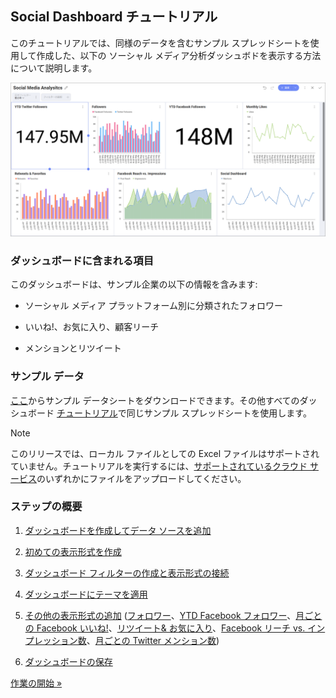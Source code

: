 ## Social Dashboard チュートリアル

このチュートリアルでは、同様のデータを含むサンプル スプレッドシートを使用して作成した、以下の ソーシャル メディア分析ダッシュボドを表示する方法について説明します。

<img src="images/SocialMediaAnalytics_All.png" alt="SocialMediaAnalytics\_All" class="responsive-img"/>

### ダッシュボードに含まれる項目

このダッシュボードは、サンプル企業の以下の情報を含みます:

  - ソーシャル メディア プラットフォーム別に分類されたフォロワー

  - いいね!、お気に入り、顧客リーチ

  - メンションとリツイート

### サンプル データ

[ここ](https://download.infragistics.com/reportplus/help/samples/Reveal_Dashboard_Tutorials.xlsx)からサンプル データシートをダウンロードできます。その他すべてのダッシュボード [チュートリアル](../../../jp/dashboard-tutorials/overview.html)で同じサンプル スプレッドシートを使用します。

>[!NOTE]
>このリリースでは、ローカル ファイルとしての Excel ファイルはサポートされていません。チュートリアルを実行するには、[サポートされているクラウド サービス](../../../jp/datasources/overview.html)のいずれかにファイルをアップロードしてください。

### ステップの概要

1.  [ダッシュボードを作成してデータ ソースを追加](creating-the-dashboard.md)

2.  [初めての表示形式を作成](selecting-data-visualization.html)

3.  [ダッシュボード フィルターの作成と表示形式の接続](creating-dashboard-filter-connecting-visualization.html)

4.  [ダッシュボードにテーマを適用](applying-theme.html)

5.  [その他の表示形式の追加](adding-other-visualizations.html) ([フォロワー](adding-other-visualizations.html#followers)、[YTD Facebook フォロワー](adding-other-visualizations.html#ytd-facebook-followers)、[月ごとの Facebook いいね!](adding-other-visualizations.html#monthly-facebook-likes)、[リツイート& お気に入り](adding-other-visualizations.html#retweets-favorites)、[Facebook リーチ vs. インプレッション数](adding-other-visualizations.html#facebook-reach-impressions)、[月ごとの Twitter メンション数](adding-other-visualizations.html#monthly-twitter-mentions))

6.  [ダッシュボードの保存](saving-dashboard.html)


[作業の開始 »](creating-the-dashboard.html)
